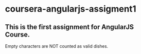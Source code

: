 # coursera-angularjs-assigment1
<h2>This is the first assignment for AngularJS Course.</h2>
<p>
Empty characters are NOT counted as valid dishes.
</p>

